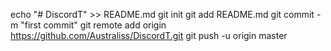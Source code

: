 echo "# DiscordT" >> README.md
git init
git add README.md
git commit -m "first commit"
git remote add origin https://github.com/Australiss/DiscordT.git
git push -u origin master
